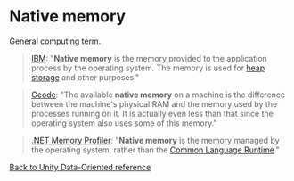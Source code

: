 # Native memory

General computing term.

> [IBM](https://www.ibm.com/support/knowledgecenter/en/SS3KLZ/com.ibm.java.diagnostics.healthcenter.doc/topics/memory_overview.html): "**Native memory** is the memory provided to the application process by the operating system. The memory is used for [heap storage](https://en.wikibooks.org/wiki/Memory_Management/Stacks_and_Heaps) and other purposes."

> [Geode](https://cwiki.apache.org/confluence/display/GEODE/Troubleshooting+Native+Memory): "The available **native memory** on a machine is the difference between the machine's physical RAM and the memory used by the processes running on it. It is actually even less than that since the operating system also uses some of this memory."

> [.NET Memory Profiler](https://memprofiler.com/online-docs/default.htm#!nativememorypage.htm): "**Native memory** is the memory managed by the operating system, rather than the [Common Language Runtime](https://en.wikipedia.org/wiki/Common_Language_Runtime)."

[Back to Unity Data-Oriented reference](index.md)